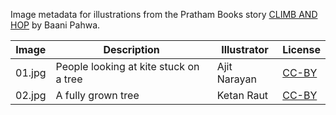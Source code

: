 Image metadata for illustrations from the Pratham Books story [CLIMB AND HOP](https://storyweaver.org.in/stories/1873-climb-and-hop) by Baani Pahwa.

Image | Description | Illustrator | License
----- | ----------- | ----------- | -------
01.jpg | People looking at kite stuck on a tree | Ajit Narayan | [CC-BY](https://creativecommons.org/licenses/by/4.0/)
02.jpg | A fully grown tree | Ketan Raut | [CC-BY](https://creativecommons.org/licenses/by/4.0/)